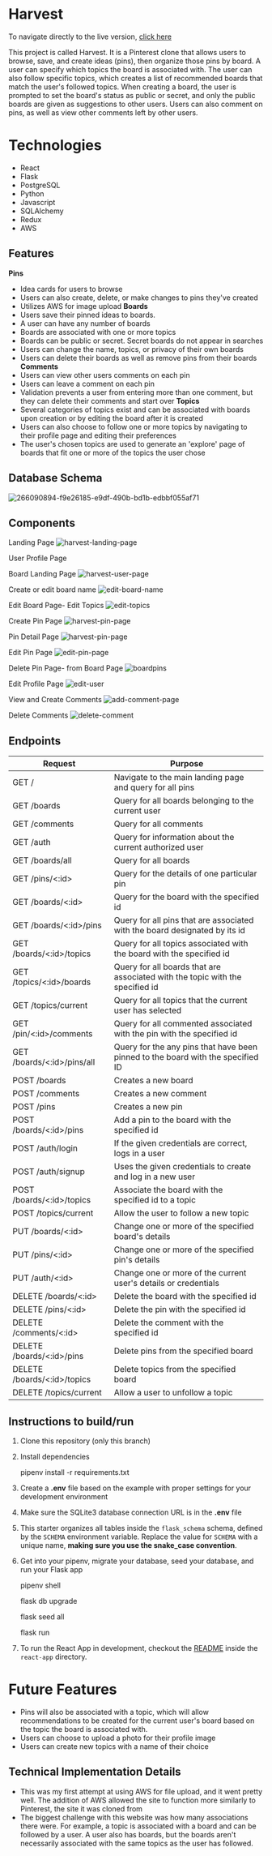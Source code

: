 # Harvest
To navigate directly to the live version, [click here](https://harvest-aa.onrender.com/)

This project is called Harvest. It is a Pinterest clone that allows users to browse, save, and create ideas (pins), then organize those pins by board. A user can specify which topics the board is associated with. The user can also follow specific topics, which creates a list of recommended boards that match the user's followed topics. When creating a board, the user is prompted to set the board's status as public or secret, and only the public boards are given as suggestions to other users. Users can also comment on pins, as well as view other comments left by other users.


# Technologies
 - React
 - Flask
 - PostgreSQL
 - Python
 - Javascript
 - SQLAlchemy
 - Redux
 - AWS
 

## Features
**Pins**
 - Idea cards for users to browse
 - Users can also create, delete, or make changes to pins they've created
 - Utilizes AWS for image upload
**Boards**
 - Users save their pinned ideas to boards. 
 - A user can have any number of boards
 - Boards are associated with one or more topics
 - Boards can be public or secret. Secret boards do not appear in searches
 - Users can change the name, topics, or privacy of their own boards
 - Users can delete their boards as well as remove pins from their boards
**Comments**
 - Users can view other users comments on each pin
 - Users can leave a comment on each pin
 - Validation prevents a user from entering more than one comment, but they can delete their comments and start over
**Topics**
 - Several categories of topics exist and can be associated with boards upon creation or by editing the board after it is created
 - Users can also choose to follow one or more topics by navigating to their profile page and editing their preferences
 - The user's chosen topics are used to generate an 'explore' page of boards that fit one or more of the topics the user chose
 
## Database Schema
![266090894-f9e26185-e9df-490b-bd1b-edbbf055af71](https://github.com/ez111640/Harvest-AA/assets/126621503/0732e3e8-6a82-42ba-ac5d-4fd0e1955d1d)

## Components

Landing Page
![harvest-landing-page](https://github.com/ez111640/Harvest-AA/assets/126621503/551b1cf0-8d25-4269-99dd-8257b18fbfb6)

User Profile Page

Board Landing Page
![harvest-user-page](https://github.com/ez111640/Harvest-AA/assets/126621503/f87d4a4e-9e4a-41b7-b81b-83adceb89ede)

Create or edit board name 
![edit-board-name](https://github.com/ez111640/Harvest-AA/assets/126621503/2361abff-87b4-4e37-b26e-44a548235d95)

Edit Board Page- Edit Topics
![edit-topics](https://github.com/ez111640/Harvest-AA/assets/126621503/2c7a0eee-4812-4c5e-af11-5817738c2c1d)

Create Pin Page
![harvest-pin-page](https://github.com/ez111640/Harvest-AA/assets/126621503/a96f0c28-18b1-4e69-a3eb-19a6724b6f95)

Pin Detail Page
![harvest-pin-page](https://github.com/ez111640/Harvest-AA/assets/126621503/504caf79-a1b0-452c-a7b7-d1052ee29f7f)

Edit Pin Page
![edit-pin-page](https://github.com/ez111640/Harvest-AA/assets/126621503/f05f7d55-3cac-44ef-93db-06bb5efb9213)

Delete Pin Page- from Board Page
![boardpins](https://github.com/ez111640/Harvest-AA/assets/126621503/83d9a01c-cdf9-4fa9-ab14-77dcc29be563)

Edit Profile Page
![edit-user](https://github.com/ez111640/Harvest-AA/assets/126621503/65e3fc8a-c382-44c4-9226-3fa08df4c6b7)

View and Create Comments
![add-comment-page](https://github.com/ez111640/Harvest-AA/assets/126621503/83d4e15e-b072-4d11-961c-644cf878506a)

Delete Comments
![delete-comment](https://github.com/ez111640/Harvest-AA/assets/126621503/66f909a4-e0f7-480f-b725-fcf5acee7c71)

## Endpoints

| Request | Purpose |
|--|--|
|GET / | Navigate to the main landing page and query for all pins  |
|GET /boards| Query for all boards belonging to the current user|
|GET /comments| Query for all comments|
|GET /auth| Query for information about the current authorized user|
|GET /boards/all| Query for all boards|
|GET /pins/<:id> |  Query for the details of one particular pin|
|GET /boards/<:id>| Query for the board with the specified id|
|GET /boards/<:id>/pins| Query for all pins that are associated with the board designated by its id|
|GET /boards/<:id>/topics| Query for all topics associated with the board with the specified id
|GET /topics/<:id>/boards| Query for all boards that are associated with the topic with the specified id|
|GET /topics/current| Query for all topics that the current user has selected|
|GET /pin/<:id>/comments| Query for all commented associated with the pin with the specified id|
|GET /boards/<:id>/pins/all| Query for the any pins that have been pinned to the board with the specified ID|
|POST /boards| Creates a new board|
|POST /comments| Creates a new comment|
|POST /pins| Creates a new pin|
|POST /boards/<:id>/pins| Add a pin to the board with the specified id|
|POST /auth/login| If the given credentials are correct, logs in a user|
|POST /auth/signup| Uses the given credentials to create and log in a new user
|POST /boards/<:id>/topics| Associate the board with the specified id to a topic|
|POST /topics/current| Allow the user to follow a new topic|
|PUT /boards/<:id>| Change one or more of the specified board's details|
|PUT /pins/<:id>| Change one or more of the specified pin's details|
|PUT /auth/<:id>| Change one or more of the current user's details or credentials|
|DELETE /boards/<:id>| Delete the board with the specified id|
|DELETE /pins/<:id>| Delete the pin with the specified id|
|DELETE /comments/<:id>| Delete the comment with the specified id|
|DELETE /boards/<:id>/pins| Delete pins from the specified board|
|DELETE /boards/<:id>/topics| Delete topics from the specified board|
|DELETE /topics/current | Allow a user to unfollow a topic| 


##  Instructions to build/run

1.  Clone this repository (only this branch)
    
2.  Install dependencies
    
    pipenv install -r requirements.txt
    
3.  Create a  **.env**  file based on the example with proper settings for your development environment
    
4.  Make sure the SQLite3 database connection URL is in the  **.env**  file
    
5.  This starter organizes all tables inside the  `flask_schema`  schema, defined by the  `SCHEMA`  environment variable. Replace the value for  `SCHEMA`  with a unique name,  **making sure you use the snake_case convention**.
    
6.  Get into your pipenv, migrate your database, seed your database, and run your Flask app
    
    pipenv shell
    
    flask db upgrade
    
    flask seed all
    
    flask run
    
7.  To run the React App in development, checkout the  [README](https://github.com/samhandels/Samazon/blob/main/react-app/README.md)  inside the  `react-app`  directory.


# Future Features
 - Pins will also be associated with a topic, which will allow recommendations to be created for the current user's board based on the topic the board is associated with.
 - Users can choose to upload a photo for their profile image
 - Users can create new topics with a name of their choice
 

## Technical Implementation Details

 - This was my first attempt at using AWS for file upload, and it went pretty well. The addition of AWS allowed the site to function more similarly to Pinterest, the site it was cloned from
 - The biggest challenge with this website was how many associations there were. For example, a topic is associated with a board and can be followed by a user.  A user also has boards, but the boards aren't necessarily associated with the same topics as the user has followed. 

